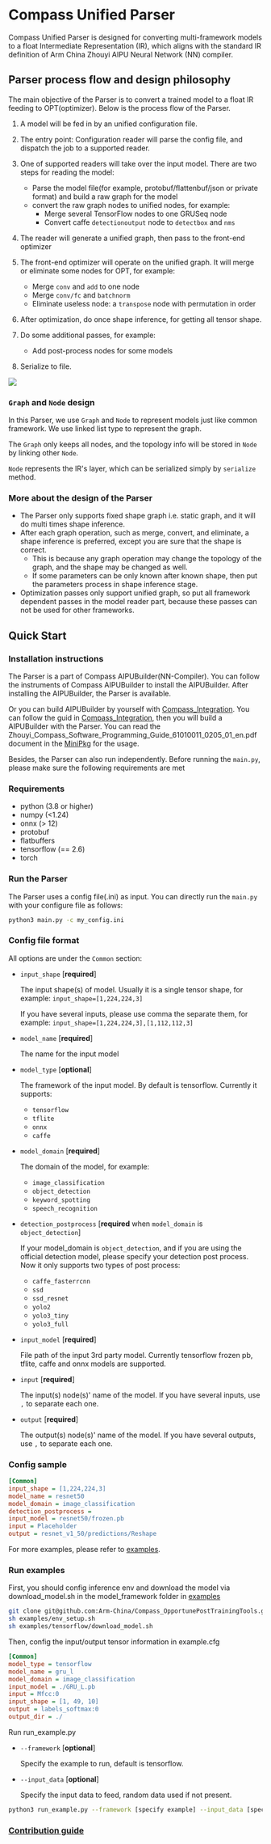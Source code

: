 # Compass Unified Parser

Compass Unified Parser is designed for converting multi-framework models to a float Intermediate Representation (IR), which aligns with the standard IR definition of Arm China Zhouyi AIPU Neural Network (NN) compiler.


## Parser process flow and design philosophy
The main objective of the Parser is to convert a trained model to a float IR feeding to OPT(optimizer). Below is the process flow of the Parser.

1. A model will be fed in by an unified configuration file.
2. The entry point: Configuration reader will parse the config file, and dispatch the job to a supported reader.
3. One of supported readers will take over the input model. There are two steps for reading the model:
    * Parse the model file(for example, protobuf/flattenbuf/json or private format) and build a raw graph for the model
    * convert the raw graph nodes to unified nodes, for example:
        * Merge several TensorFlow nodes to one GRUSeq node
        * Convert caffe `detectionoutput` node to `detectbox` and `nms`
4. The reader will generate a unified graph, then pass to the front-end optimizer
5. The front-end optimizer will operate on the unified graph. It will merge or eliminate some nodes for OPT, for example:
    * Merge `conv` and `add` to one node
    * Merge `conv/fc` and `batchnorm`
    * Eliminate useless node: a `transpose` node with permutation in order

6. After optimization, do once shape inference, for getting all tensor shape.

7. Do some additional passes, for example:
    * Add post-process nodes for some models

8. Serialize to file.

![](doc/images/parser_arch.svg)

### `Graph` and `Node` design

In this Parser, we use `Graph` and `Node` to represent models just like common framework. We use linked list type to represent the graph.

The `Graph` only keeps all nodes, and the topology info will be stored in `Node` by linking other `Node`.

`Node` represents the IR's layer, which can be serialized simply by `serialize` method.


### More about the design of the Parser

* The Parser only supports fixed shape graph i.e. static graph, and it will do multi times shape inference.
* After each graph operation, such as merge, convert, and eliminate, a shape inference is preferred, except you are sure that the shape is correct.
    * This is because any graph operation may change the topology of the graph, and the shape may be changed as well.
    * If some parameters can be only known after known shape, then put the parameters process in shape inference stage.
* Optimization passes only support unified graph, so put all framework dependent passes in the model reader part, because these passes can not be used for other frameworks.


## Quick Start

### Installation instructions

The Parser is a part of Compass AIPUBuilder(NN-Compiler). You can follow the instruments of Compass AIPUBuilder to install the AIPUBuilder. After installing the AIPUBuilder, the Parser is available.

Or you can build AIPUBuilder by yourself with [Compass_Integration](https://github.com/Arm-China/Compass_Integration). You can follow the guid in [Compass_Integration](https://github.com/Arm-China/Compass_Integration), then you will build a AIPUBuilder with the Parser. You can read the Zhouyi_Compass_Software_Programming_Guide_61010011_0205_01_en.pdf document in the [MiniPkg](https://aijishu.com/a/1060000000215443) for the usage.

Besides, the Parser can also run independently. Before running the `main.py`, please make sure the following requirements are met
### Requirements
* python (3.8 or higher)
* numpy (<1.24)
* onnx (> 12)
* protobuf
* flatbuffers
* tensorflow (== 2.6)
* torch

### Run the Parser

The Parser uses a config file(.ini) as input. You can directly run the `main.py` with your configure file as follows:
```bash
python3 main.py -c my_config.ini
```

### Config file format
All options are under the `Common` section:
* `input_shape` [__required__]

    The input shape(s) of model. Usually it is a single tensor shape, for example: `input_shape=[1,224,224,3]`

    If you have several inputs, please use comma the separate them, for example: `input_shape=[1,224,224,3],[1,112,112,3]`
* `model_name` [__required__]

    The name for the input model

* `model_type` [__optional__]

    The framework of the input model. By default is tensorflow. Currently it supports:
    * `tensorflow`
    * `tflite`
    * `onnx`
    * `caffe`

* `model_domain`  [__required__]

    The domain of the model, for example:
    * `image_classification`
    * `object_detection`
    * `keyword_spotting`
    * `speech_recognition`

* `detection_postprocess`  [__required__ when `model_domain` is  `object_detection`]

    If your model_domain is `object_detection`, and if you are using the official detection model, please specify your detection post process. Now it only supports two types of post process:

    * `caffe_fasterrcnn`
    * `ssd`
    * `ssd_resnet`
    * `yolo2`
    * `yolo3_tiny`
    * `yolo3_full`

* `input_model`  [__required__]

    File path of the input 3rd party model. Currently tensorflow frozen pb, tflite, caffe and onnx models are supported.

* `input`  [__required__]

    The input(s) node(s)' name of the model. If you have several inputs, use `,` to separate each one.

* `output`  [__required__]

    The output(s) node(s)' name of the model. If you have several outputs, use `,` to separate each one.

### Config sample
```ini
[Common]
input_shape = [1,224,224,3]
model_name = resnet50
model_domain = image_classification
detection_postprocess =
input_model = resnet50/frozen.pb
input = Placeholder
output = resnet_v1_50/predictions/Reshape
```

For more examples, please refer to [examples](examples).

### Run examples
First, you should config inference env and download the model via download_model.sh in the model_framework folder in [examples](examples)
```bash
git clone git@github.com:Arm-China/Compass_OpportunePostTrainingTools.git
sh examples/env_setup.sh
sh examples/tensorflow/download_model.sh
```

Then, config the input/output tensor information in example.cfg
```ini
[Common]
model_type = tensorflow
model_name = gru_l
model_domain = image_classification
input_model = ./GRU_L.pb
input = Mfcc:0
input_shape = [1, 49, 10]
output = labels_softmax:0
output_dir = ./
```

Run run_example.py
* `--framework` [__optional__]

    Specify the example to run, default is tensorflow.
* `--input_data` [__optional__]

    Specify the input data to feed, random data used if not present.

```bash
python3 run_example.py --framework [specify example] --input_data [specify feed data]
```

### [Contribution guide](doc/Contributing.md)